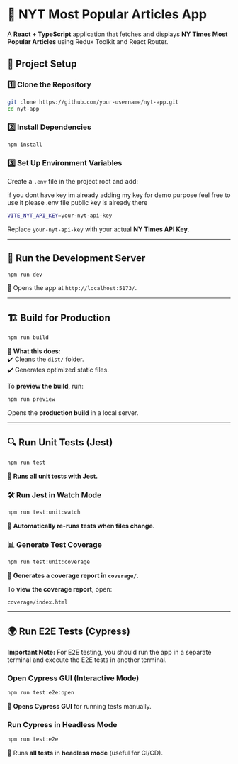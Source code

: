 # 📰 NYT Most Popular Articles App

A **React + TypeScript** application that fetches and displays **NY Times Most Popular Articles** using Redux Toolkit and React Router.

## 📂 Project Setup

### 1️⃣ **Clone the Repository**

```sh
git clone https://github.com/your-username/nyt-app.git
cd nyt-app
```

### 2️⃣ **Install Dependencies**

```sh
npm install
```

### 3️⃣ **Set Up Environment Variables**

Create a `.env` file in the project root and add:

if you dont have key im already adding my key for demo purpose feel free to use it
please .env file public key is already there

```sh
VITE_NYT_API_KEY=your-nyt-api-key
```

Replace `your-nyt-api-key` with your actual **NY Times API Key**.

---

## 🚀 **Run the Development Server**

```sh
npm run dev
```

📌 Opens the app at `http://localhost:5173/`.

---

## 🏗️ **Build for Production**

```sh
npm run build
```

📌 **What this does:**  
✔️ Cleans the `dist/` folder.  
✔️ Generates optimized static files.

To **preview the build**, run:

```sh
npm run preview
```

Opens the **production build** in a local server.

---

## 🔍 **Run Unit Tests (Jest)**

```sh
npm run test
```

📌 **Runs all unit tests with Jest.**

### **🛠️ Run Jest in Watch Mode**

```sh
npm run test:unit:watch
```

📌 **Automatically re-runs tests when files change.**

### **📊 Generate Test Coverage**

```sh
npm run test:unit:coverage
```

📌 **Generates a coverage report in `coverage/`.**

To **view the coverage report**, open:

```
coverage/index.html
```

---

## 🌍 **Run E2E Tests (Cypress)**

**Important Note:** For E2E testing, you should run the app in a separate terminal and execute the E2E tests in another terminal.

### **Open Cypress GUI (Interactive Mode)**

```sh
npm run test:e2e:open
```

📌 **Opens Cypress GUI** for running tests manually.

### **Run Cypress in Headless Mode**

```sh
npm run test:e2e
```

📌 Runs **all tests** in **headless mode** (useful for CI/CD).
